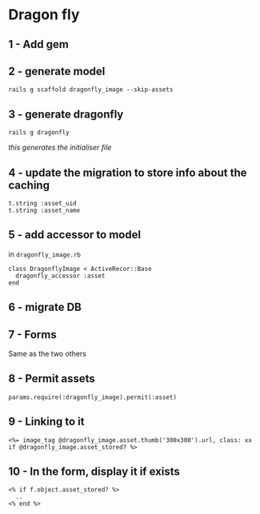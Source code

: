 Dragon fly
==========

1 - Add gem
-----------

2 - generate model
------------------
    rails g scaffold dragonfly_image --skip-assets

3 - generate dragonfly
----------------------
    rails g dragonfly

*this generates the initialiser file*

4 - update the migration to store info about the caching
--------------------------------------------------------
    t.string :asset_uid
    t.string :asset_name

5 - add accessor to model
-------------------------
in `dragonfly_image.rb`

    class DragonflyImage < ActiveRecor::Base
      dragonfly_accessor :asset
    end

6 - migrate DB
--------------

7 - Forms
---------
Same as the two others

8 - Permit assets
-----------------
    params.require(:dragonfly_image).permit(:asset)

9 - Linking to it
-----------------
    <%= image_tag @dragonfly_image.asset.thumb('300x300').url, class: xx if @dragonfly_image.asset_stored? %>

10 - In the form, display it if exists
--------------------------------------
    <% if f.object.asset_stored? %>
      ..
    <% end %>
